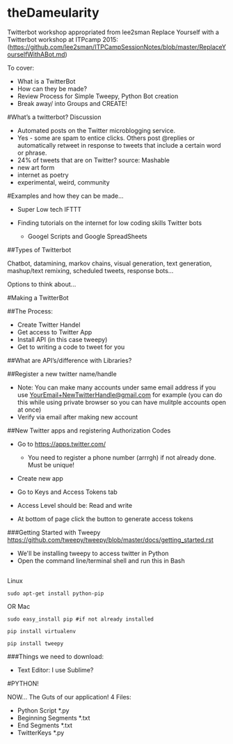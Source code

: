 # theDameularity
Twitterbot workshop appropriated from lee2sman Replace Yourself with a Twitterbot workshop at ITPcamp 2015: (https://github.com/lee2sman/ITPCampSessionNotes/blob/master/ReplaceYourselfWithABot.md)

To cover:

- What is a TwitterBot
- How can they be made?
- Review Process for Simple Tweepy, Python Bot creation
- Break away/ into Groups and CREATE!

#What’s a twitterbot? Discussion

- Automated posts on the Twitter microblogging service.
- Yes - some are spam to entice clicks. Others post @replies or automatically retweet in response to tweets that include a certain word or phrase.
- 24% of tweets that are on Twitter? source: Mashable
- new art form
- internet as poetry
- experimental, weird, community

#Examples and how they can be made...

- Super Low tech IFTTT
- Finding tutorials on the internet for low coding skills Twitter bots

    - Googel Scripts and Google SpreadSheets

##Types of Twitterbot

Chatbot, datamining, markov chains, visual generation, text generation, mashup/text remixing, scheduled tweets, response bots…

Options to think about...

#Making a TwitterBot

##The Process:

- Create Twitter Handel
- Get access to Twitter App
- Install API (in this case tweepy)
- Get to writing a code to tweet for you

##What are API’s/difference with Libraries?

##Register a new twitter name/handle

- Note: You can make many accounts under same email address if you use YourEmail+NewTwitterHandle@gmail.com for example (you can do this while using private browser so you can have mulitple accounts open at once)
- Verify via email after making new account

##New Twitter apps and registering Authorization Codes

- Go to https://apps.twitter.com/

    - You need to register a phone number (arrrgh) if not already done. Must be unique!
- Create new app
- Go to Keys and Access Tokens tab
- Access Level should be: Read and write
- At bottom of page click the button to generate access tokens

###Getting Started with Tweepy https://github.com/tweepy/tweepy/blob/master/docs/getting_started.rst

- We'll be installing tweepy to access twitter in Python
- Open the command line/terminal shell and run this in Bash

##

Linux

`sudo apt-get install python-pip`

OR
Mac

`sudo easy_install pip #if not already installed`

`pip install virtualenv`

`pip install tweepy`

###Things we need to download:

- Text Editor: I use Sublime?

#PYTHON!

 NOW… The Guts of our application! 4 Files:

- Python Script *.py
- Beginning Segments *.txt
- End Segments *.txt
- TwitterKeys *.py
